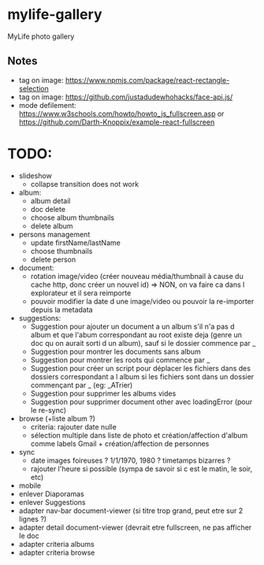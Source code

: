 # mylife-gallery
MyLife photo gallery

## Notes
 - tag on image: https://www.npmjs.com/package/react-rectangle-selection
 - tag on image: https://github.com/justadudewhohacks/face-api.js/
 - mode defilement: https://www.w3schools.com/howto/howto_js_fullscreen.asp or https://github.com/Darth-Knoppix/example-react-fullscreen

# TODO:
 - slideshow
   - collapse transition does not work
 - album:
   - album detail
   - doc delete
   - choose album thumbnails
   - delete album
 - persons management
   - update firstName/lastName
   - choose thumbnails
   - delete person
 - document:
   - rotation image/video (créer nouveau média/thumbnail à cause du cache http, donc créer un nouvel id) => NON, on va faire ca dans l explorateur et il sera reimporte
   - pouvoir modifier la date d une image/video ou pouvoir la re-importer depuis la metadata
 - suggestions:
   - Suggestion pour ajouter un document a un album s'il n'a pas d album et que l'abum correspondant au root existe deja (genre un doc qu on aurait sorti d un album), sauf si le dossier commence par _
   - Suggestion pour montrer les documents sans album
   - Suggestion pour montrer les roots qui commence par _
   - Suggestion pour créer un script pour déplacer les fichiers dans des dossiers correspondant a l album si les fichiers sont dans un dossier commençant par _ (eg: \_ATrier)
   - Suggestion pour supprimer les albums vides
   - Suggestion pour supprimer document other avec loadingError (pour le re-sync)
 - browse (+liste album ?)
   - criteria: rajouter date nulle
   - sélection multiple dans liste de photo et création/affection d'album comme labels Gmail + création/affection de personnes
 - sync
   - date images foireuses ? 1/1/1970, 1980 ? timetamps bizarres ?
   - rajouter l'heure si possible (sympa de savoir si c est le matin, le soir, etc)
 - mobile
  - enlever Diaporamas
  - enlever Suggestions
  - adapter nav-bar  document-viewer (si titre trop grand, peut etre sur 2 lignes ?)
  - adapter detail document-viewer (devrait etre fullscreen, ne pas afficher le doc
  - adapter criteria albums
  - adapter criteria browse
